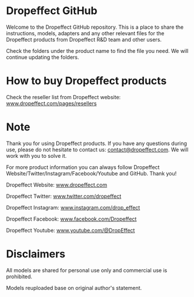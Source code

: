 # Dropeffect GitHub
Welcome to the Dropeffect GitHub repository. This is a place to share the instructions, models, adapters and any other relevant files for the Dropeffect products from Dropeffect R&D team and other users. 

Check the folders under the product name to find the file you need. We will continue updating the folders.

# How to buy Dropeffect products
Check the reseller list from Dropeffect website: www.dropeffect.com/pages/resellers

# Note
Thank you for using Dropeffect products. If you have any questions during use, please do not hesitate to contact us: contact@dropeffect.com. We will work with you to solve it. 

For more product information you can always follow Dropeffect Website/Twitter/Instagram/Facebook/Youtube and GitHub. Thank you!

Dropeffect Website: www.dropeffect.com

Dropeffect Twitter: www.twitter.com/dropeffect

Dropeffect Instagram: www.instagram.com/drop_effect

Dropeffect Facebook: www.facebook.com/Dropeffect

Dropeffect Youtube: www.youtube.com/@DropEffect


# Disclaimers
All models are shared for personal use only and commercial use is prohibited.

Models reuploaded base on original author's statement.
